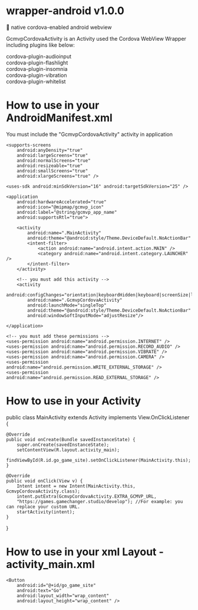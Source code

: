 # wrapper-android v1.0.0
:iphone: native cordova-enabled android webview

GcmvpCordovaActivity is an Activity used the Cordova WebView Wrapper including plugins like below:

cordova-plugin-audioinput<br>
cordova-plugin-flashlight<br>
cordova-plugin-insomnia<br>
cordova-plugin-vibration<br>
cordova-plugin-whitelist<br>

# How to use in your AndroidManifest.xml

You must include the "GcmvpCordovaActivity" activity in application

<?xml version='1.0' encoding='utf-8'?>

<manifest 
    android:hardwareAccelerated="true" 
    android:versionCode="10000" 
    android:versionName="1.0.0" 
    package="your package name" 
    xmlns:android="http://schemas.android.com/apk/res/android">

    <supports-screens 
        android:anyDensity="true" 
        android:largeScreens="true" 
        android:normalScreens="true" 
        android:resizeable="true" 
        android:smallScreens="true" 
        android:xlargeScreens="true" />

    <uses-sdk android:minSdkVersion="16" android:targetSdkVersion="25" />

    <application 
        android:hardwareAccelerated="true" 
        android:icon="@mipmap/gcmvp_icon" 
        android:label="@string/gcmvp_app_name" 
        android:supportsRtl="true">

        <activity 
            android:name=".MainActivity" 
            android:theme="@android:style/Theme.DeviceDefault.NoActionBar" 
            <intent-filter>
                <action android:name="android.intent.action.MAIN" />
                <category android:name="android.intent.category.LAUNCHER" />
            </intent-filter>
        </activity>
        
        <!-- you must add this activity -->
        <activity 
            android:configChanges="orientation|keyboardHidden|keyboard|screenSize|locale" 
            android:name=".GcmvpCordovaActivity" 
            android:launchMode="singleTop" 
            android:theme="@android:style/Theme.DeviceDefault.NoActionBar" 
            android:windowSoftInputMode="adjustResize"/>
        
    </application>
    
    <!-- you must add these permissions -->
    <uses-permission android:name="android.permission.INTERNET" />
    <uses-permission android:name="android.permission.RECORD_AUDIO" />
    <uses-permission android:name="android.permission.VIBRATE" />
    <uses-permission android:name="android.permission.CAMERA" />
    <uses-permission android:name="android.permission.WRITE_EXTERNAL_STORAGE" />
    <uses-permission android:name="android.permission.READ_EXTERNAL_STORAGE" />
    
</manifest>

# How to use in your Activity

public class MainActivity extends Activity implements View.OnClickListener {

    @Override
    public void onCreate(Bundle savedInstanceState) {
        super.onCreate(savedInstanceState);
        setContentView(R.layout.activity_main);
        findViewById(R.id.go_game_site).setOnClickListener(MainActivity.this);
    }

    @Override
    public void onClick(View v) {
        Intent intent = new Intent(MainActivity.this, GcmvpCordovaActivity.class);
        intent.putExtra(GcmvpCordovaActivity.EXTRA_GCMVP_URL, 
        "https://games.gamechanger.studio/develop"); //For example: you can replace your custom URL.
        startActivity(intent);
    }
    
}

# How to use in your xml Layout - activity_main.xml

<?xml version="1.0" encoding="utf-8"?>

<LinearLayout xmlns:android="http://schemas.android.com/apk/res/android"
    android:orientation="vertical"
    android:gravity="center"
    android:layout_width="match_parent"
    android:layout_height="match_parent">

    <Button
        android:id="@+id/go_game_site"
        android:text="Go"
        android:layout_width="wrap_content"
        android:layout_height="wrap_content" />
    
</LinearLayout>